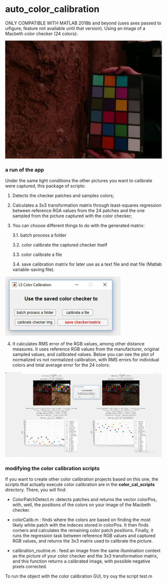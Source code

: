 # auto_color_calibration

ONLY COMPATIBLE WITH MATLAB 2018b and beyond (uses axes passed to uifigure, feature not available until that version).
Using an image of a Macbeth color checker (24 colors):

![alt text](https://github.com/alexandresoaresilva/auto_color_calibration/blob/master/checker_imgs/check8.png)

### a run of the app
Under the same light conditions the other pictures you want to calibrate were captured, this package of scripts:

1. Detects the checker patches and samples colors; 

2. Calculates a 3x3 transformation matrix through least-squares regression between reference RGA values from the 24 patches and the one sampled from the picture captured with the color checker;

3. You can choose different things to do with the generated matrix: 
  
    3.1. batch process a folder
  
    3.2. color calibrate the captured checker itself
  
    3.3. color calibrate a file
  
    3.4. save calibration matrix for later use as a text file and mat file (Matlab variable-saving file).

![alt text](https://github.com/alexandresoaresilva/auto_color_calibration/blob/master/docs/options_window.JPG)

4. It calculates RMS error of the RGB values, among other distance measures. It uses reference RGB values from the manufacturer, original  sampled values, and calibrated values. Below you can see the plot of normalized vs not normalized calibration, with RMS errors for individual colors and total average error for the 24 colors:

![alt text](https://github.com/alexandresoaresilva/auto_color_calibration/blob/master/docs/error_measurements_v2.png)


### modifying the color calibration scripts

If you want to create other color calibration projects based on this one, the scripts that actually execute color calibration are in the **color_cal_scripts** directory. There, you will find:

- ColorPatchDetect.m :detects patches and returns the vector colorPos, with, well, the positions of the colors on your image of the Macbeth checker.

- colorCalib.m : finds where the colors are based on finding the most likely white patch with the indeces stored in colorPos. It then finds corners and calculates the remaining color patch positions. Finally, it runs the regression task between reference RGB values and captured RGB values, and returns the 3x3 matrix used to calibrate the picture.

- calibration_routine.m : feed an image from the same illumination context as the picture of your color checker and the 3x3 transformation matrix, and this function returns a calibrated image, with possible negative pixels corrected.

To run the object with the color calibration GUI, try ouy the script test.m
